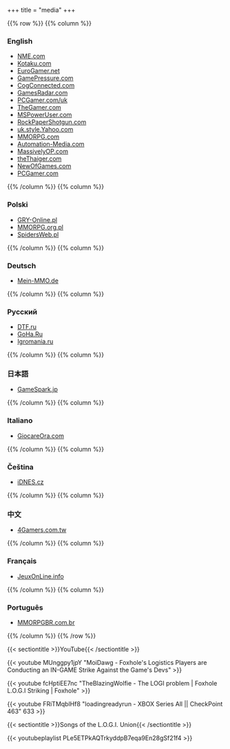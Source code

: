 +++
title = "media"
+++

{{% row %}}
{{% column %}}

### English

* [NME.com](https://www.nme.com/news/gaming-news/foxhole-players-launch-organised-in-game-strike-to-demand-change-3138320)
* [Kotaku.com](https://kotaku.com/foxhole-players-are-striking-over-increased-stress-and-1848370043)
* [EuroGamer.net](https://www.eurogamer.net/articles/2022-01-17-1800-players-refuse-to-restock-frontline-of-wartime-mmo-foxhole-in-protest-over-state-of-game)
* [GamePressure.com](https://www.gamepressure.com/newsroom/foxhole-players-staged-strike/zb3f0b)
* [CogConnected.com](https://cogconnected.com/2022/01/foxhole-players-use-in-game-systems-to-unionize-against-developers/)
* [GamesRadar.com](https://www.gamesradar.com/amp/a-group-of-mmo-players-are-threatening-an-in-game-strike-to-fix-issues-with-their-role/)
* [PCGamer.com/uk](https://www.pcgamer.com/uk/logistics-players-in-mmo-wargame-foxhole-go-on-strike/)
* [TheGamer.com](https://www.thegamer.com/foxhole-logistics-players-strike/)
* [MSPowerUser.com](https://mspoweruser.com/foxhole-players-are-going-on-an-in-game-strike/)
* [RockPaperShotgun.com](https://www.rockpapershotgun.com/foxhole-logistics-players-going-on-strike-demanding-improvements)
* [uk.style.Yahoo.com](https://uk.style.yahoo.com/mmo-foxhole-players-strike-protest-133000990.html?)
* [MMORPG.com](https://www.mmorpg.com/news/massively-multiplayer-war-sandbox-foxhole-players-are-striking-for-better-logistics-from-developer-siege-camp-2000124118?utm_content=buffer37793&utm_medium=social&utm_source=twitter&utm_campaign=buffer)
* [Automation-Media.com](https://automaton-media.com/articles/newsjp/20220117-188877/)
* [MassivelyOP.com](https://massivelyop.com/2022/01/18/wwii-mmo-players-foxhole-stage-in-game-labor-strike-over-virtual-manufacturing-issues/)
* [theThaiger.com](https://thethaiger.com/th/news/517986/)
* [NewOfGames.com](https://newofgames.com/gamers-refuse-to-restock-frontline-of-wartime-mmo-foxhole-in-protest-over-state-of-recreation-eurogamer-web/)
* [PCGamer.com](https://www.pcgamer.com/logistics-players-in-mmo-wargame-foxhole-go-on-strike/)

{{% /column %}}
{{% column %}}

### Polski

* [GRY-Online.pl](https://www.gry-online.pl/newsroom/gracze-urzadzili-strajk-w-grze-wojennej-foxhole/z2211f8)
* [MMORPG.org.pl](https://mmorpg.org.pl/news/zobacz/w-foxhole-gracze-zajmujacy-sie-logistyka-na-polu-bitwy-strajkuja)
* [SpidersWeb.pl](https://spidersweb.pl/2022/01/foxhole-strajk-graczy.html)

{{% /column %}}
{{% column %}}

### Deutsch

* [Mein-MMO.de](https://mein-mmo.de/foxhole-spieler-gewerkschaft/)

{{% /column %}}
{{% column %}}

### Русский

* [DTF.ru](https://dtf.ru/games/1038473-logisty-iz-mmo-o-nepreryvnoy-voyne-foxhole-ustroili-bunt-protiv-avtorov-igry-oni-perestali-snabzhat-front-pripasami?comments)
* [GoHa.Ru](https://www.goha.ru/gruppa-igrokov-v-znak-protesta-protiv-sostoyaniya-logistiki-v-voennoj-mmo-foxhole-perestala-vypolnyat-svoi-roli-degRaj)
* [Igromania.ru](https://www.igromania.ru/news/112686/Igroki-logisty_v_MMO_Foxhole_ustroili_zabastovku_iz-za_slozhnoy_raboty.html?utm_source=dlvr.it&utm_medium=twitter)

{{% /column %}}
{{% column %}}

### 日本語
* [GameSpark.jp](https://www.gamespark.jp/article/2022/01/17/115110.html?utm_source=dlvr.it&utm_medium=twitter)

{{% /column %}}
{{% column %}}

### Italiano
* [GiocareOra.com](http://giocareora.com/i-giocatori-di-foxhole-utilizzano-i-sistemi-di-gioco-per-unirsi-contro-gli-sviluppatori/)

{{% /column %}}
{{% column %}}

### Čeština
* [iDNES.cz](https://www.idnes.cz/hry/novinky/foxhole-protest-valecna-rha-zasobovani-hry.A220118_094716_bw-novinky_srp)

{{% /column %}}
{{% column %}}

### 中文
* [4Gamers.com.tw](https://www.4gamers.com.tw/news/detail/51686/foxhole-players-launch-organised-in-game-strike-to-demand-change)

{{% /column %}}
{{% column %}}

### Français
* [JeuxOnLine.info](https://www.jeuxonline.info/actualite/60730/joueurs-logistiques-foxhole-mettent-greve)

{{% /column %}}
{{% column %}}

### Português
* [MMORPGBR.com.br](http://mmorpgbr.com.br/grupo-de-players-inicia-uma-greve-no-mmo-foxhole-congelando-diversas-atividades-e-mandando-um-belo-recado-para-os-devs/)

{{% /column %}}
{{% /row %}}

{{< sectiontitle >}}YouTube{{< /sectiontitle >}}

{{< youtube MUnggpy1jpY "MoiDawg - Foxhole's Logistics Players are Conducting an IN-GAME Strike Against the Game's Devs" >}}
<br/>

{{< youtube fcHptiEE7nc "TheBlazingWolfie - The LOGI problem | Foxhole L.O.G.I Striking | Foxhole" >}}
<br/>

{{< youtube FRiTMqblHf8 "loadingreadyrun - XBOX Series All || CheckPoint 463" 633 >}}
<br/>

{{< sectiontitle >}}Songs of the L.O.G.I. Union{{< /sectiontitle >}}

{{< youtubeplaylist PLe5ETPkAQTrkyddpB7eqa9En28gSf21f4 >}}
<br/>